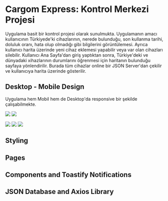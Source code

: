 <h1>Cargom Express: Kontrol Merkezi Projesi</h1>
  <p>Uygulama basit bir kontrol projesi olarak sunulmukta. Uygulamanın amacı kullanıcının Türkiyede'ki cihazlarının, nerede bulunduğu, son kullanma tarihi, doluluk oranı, hata olup olmadığı gibi bilgilerini görüntülemesi. Ayrıca kullanıcı harita üzerinde yeni cihaz eklemesi yapabilir veya var olan cihazları silebilir.
Kullanıcı Ana Sayfa'dan giriş yaptıktan sonra, Türkiye'deki ve dünyadaki xihazlarının durumlarını öğrenmesi için haritanın bulunduğu sayfaya yönlendirilir. Burada tüm cihazlar online bir JSON Server'dan çekilir ve kullanıcıya harita üzerinde gösterilir. </p>
<h2>Desktop - Mobile Design</h2>
<p> Uygulama hem Mobil hem de Desktop'da responsive bir şekilde çalışabilmekte.</p> 
<img src="https://github.com/SammCro/cargom_express/blob/master/src/imgs_of_app/web1.png" style = "width:50%,padding: 10px,float:left"></img>
<img src="https://github.com/SammCro/cargom_express/blob/master/src/imgs_of_app/web2.png" style = "width:50%,padding: 10px,float:left"></img>

<img src="https://github.com/SammCro/cargom_express/blob/master/src/imgs_of_app/mobil1.jpg" style = "width:33.33%,padding: 10px,float:left"></img>
<img src="https://github.com/SammCro/cargom_express/blob/master/src/imgs_of_app/mobil2.jpg" style = "width:33.33%,padding: 10px,float:left"></img>
<img src="https://github.com/SammCro/cargom_express/blob/master/src/imgs_of_app/mobil3.jpg" style = "width:33.33%,padding: 10px,float:left"></img>

<h2> Styling </h2>

<h2>Pages</h2>

<h2>Components and Toastify Notifications</h2>

<h2>JSON Database and Axios Library</h2>


